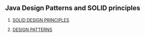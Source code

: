 ## Java Design Patterns and SOLID principles



1. [SOLID DESIGN PRINCIPLES](S1_SOLID_DESIGN_PRINCIPLES/S1.md)

2. [DESIGN PATTERNS](DESIGNPATTERNS/S2/S2.md)